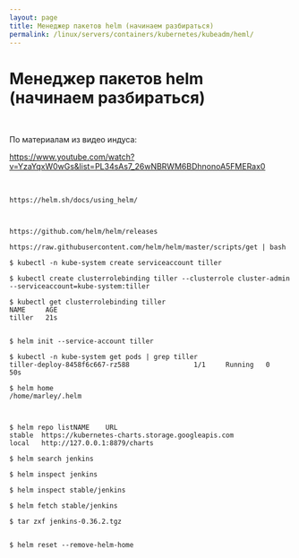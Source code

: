 ```yaml
---
layout: page
title: Менеджер пакетов helm (начинаем разбираться)
permalink: /linux/servers/containers/kubernetes/kubeadm/heml/
---
```


# Менеджер пакетов helm (начинаем разбираться)

<br/>

По материалам из видео индуса:

https://www.youtube.com/watch?v=YzaYqxW0wGs&list=PL34sAs7_26wNBRWM6BDhnonoA5FMERax0

<br/>

    https://helm.sh/docs/using_helm/



    https://github.com/helm/helm/releases

    https://raw.githubusercontent.com/helm/helm/master/scripts/get | bash

    $ kubectl -n kube-system create serviceaccount tiller

    $ kubectl create clusterrolebinding tiller --clusterrole cluster-admin --serviceaccount=kube-system:tiller

    $ kubectl get clusterrolebinding tiller
    NAME     AGE
    tiller   21s


    $ helm init --service-account tiller

    $ kubectl -n kube-system get pods | grep tiller
    tiller-deploy-8458f6c667-rz588                1/1     Running   0          50s

    $ helm home
    /home/marley/.helm



    $ helm repo listNAME  	URL
    stable	https://kubernetes-charts.storage.googleapis.com
    local 	http://127.0.0.1:8879/charts

    $ helm search jenkins

    $ helm inspect jenkins

    $ helm inspect stable/jenkins

    $ helm fetch stable/jenkins

    $ tar zxf jenkins-0.36.2.tgz


    $ helm reset --remove-helm-home
